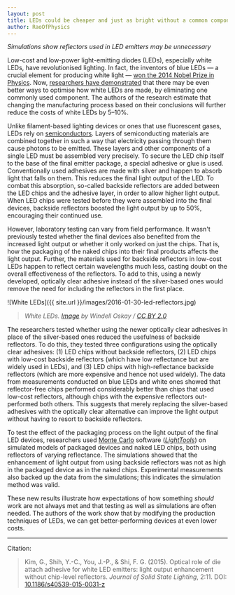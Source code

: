 ```yaml
---
layout: post
title: LEDs could be cheaper and just as bright without a common component
author: RaoOfPhysics
---
```


_Simulations show reflectors used in LED emitters may be unnecessary_

Low-cost and low-power light-emitting diodes (LEDs), especially white LEDs, have revolutionised lighting.
In fact, the inventors of blue LEDs &mdash; a crucial element for producing white light &mdash; [won the 2014 Nobel Prize in Physics](http://www.nature.com/news/nobel-for-blue-led-that-revolutionized-lighting-1.16092).
Now, [researchers have demonstrated](http://dx.doi.org/10.1186/s40539-015-0031-z) that there may be even better ways to optimise how white LEDs are made, by eliminating one commonly used component.
The authors of the research estimate that changing the manufacturing process based on their conclusions will further reduce the costs of white LEDs by 5–10%.

Unlike filament-based lighting devices or ones that use fluorescent gases, LEDs rely on [semiconductors](https://en.wikipedia.org/wiki/Semiconductor).
Layers of semiconducting materials are combined together in such a way that electricity passing through them cause photons to be emitted.
These layers and other components of a single LED must be assembled very precisely.
To secure the LED chip itself to the base of the final emitter package, a special adhesive or glue is used.
Conventionally used adhesives are made with silver and happen to absorb light that falls on them.
This reduces the final light output of the LED.
To combat this absorption, so-called backside reflectors are added between the LED chips and the adhesive layer, in order to allow higher light output.
When LED chips were tested before they were assembled into the final devices, backside reflectors boosted the light output by up to 50%, encouraging their continued use.

However, laboratory testing can vary from field performance.
It wasn't previously tested whether the final devices also benefited from the increased light output or whether it only worked on just the chips.
That is, how the packaging of the naked chips into their final products affects the light output.
Further, the materials used for backside reflectors in low-cost LEDs happen to reflect certain wavelengths much less, casting doubt on the overall effectiveness of the reflectors.
To add to this, using a newly developed, optically clear adhesive instead of the silver-based ones would remove the need for including the reflectors in the first place.

![White LEDs]({{ site.url }}/images/2016-01-30-led-reflectors.jpg)

> _White LEDs. [Image](https://www.flickr.com/photos/oskay/2230059807/) by Windell Oskay / [CC BY 2.0](https://creativecommons.org/licenses/by/2.0/)_

The researchers tested whether using the newer optically clear adhesives in place of the silver-based ones reduced the usefulness of backside reflectors. To do this, they tested three configurations using the optically clear adhesives: (1) LED chips without backside reflectors, (2) LED chips with low-cost backside reflectors (which have low reflectance but are widely used in LEDs), and (3) LED chips with high-reflectance backside reflectors (which are more expensive and hence not used widely).
The data from measurements conducted on blue LEDs and white ones showed that reflector-free chips performed considerably better than chips that used low-cost reflectors, although chips with the expensive reflectors out-performed both others.
This suggests that merely replacing the silver-based adhesives with the optically clear alternative can improve the light output without having to resort to backside reflectors.

To test the effect of the packaging process on the light output of the final LED devices, researchers used [Monte Carlo](https://en.wikipedia.org/wiki/Monte_Carlo_method) software ([*LightTools*](https://optics.synopsys.com/lighttools/lighttools-feature-details.html)) on simulated models of packaged devices and naked LED chips, both using reflectors of varying reflectance.
The simulations showed that the enhancement of light output from using backside reflectors was not as high in the packaged device as in the naked chips.
Experimental measurements also backed up the data from the simulations; this indicates the simulation method was valid.

These new results illustrate how expectations of how something *should* work are not always met and that testing as well as simulations are often needed.
The authors of the work show that by modifying the production techniques of LEDs, we can get better-performing devices at even lower costs.

---
Citation:

> Kim, G., Shih, Y.-C., You, J.-P., & Shi, F. G. (2015). Optical role of die attach adhesive for white LED emitters: light output enhancement without chip-level reflectors. _Journal of Solid State Lighting_, 2:11. DOI: [10.1186/s40539-015-0031-z](http://dx.doi.org/10.1186/s40539-015-0031-z)
